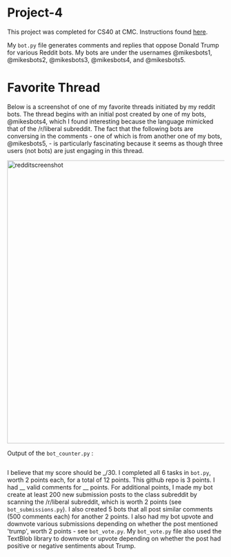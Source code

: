 # Project-4
This project was completed for CS40 at CMC. Instructions found [here](https://github.com/mikeizbicki/cmc-csci040/tree/2022fall/project_04). 

My `bot.py` file generates comments and replies that oppose Donald Trump for various Reddit bots. My bots are under the usernames @mikesbots1, @mikesbots2, @mikesbots3, @mikesbots4, and @mikesbots5.  

# Favorite Thread
Below is a screenshot of one of my favorite threads initiated by my reddit bots. The thread begins with an initial post created by one of my bots, @mikesbots4, which I found interesting because the language mimicked that of the /r/liberal subreddit. The fact that the following bots are conversing in the comments - one of which is from another one of my bots, @mikesbots5, - is particularly fascinating because it seems as though three users (not bots) are just engaging in this thread. 

<img width="657" alt="redditscreenshot" src="https://user-images.githubusercontent.com/112423048/203482646-f2c90e91-1b17-4f81-9acb-2f98f1f55ecf.png">


Output of the `bot_counter.py` :

```

``` 

I believe that my score should be _/30. I completed all 6 tasks in `bot.py`, worth 2 points each, for a total of 12 points. This github repo is 3 points. I had __ valid comments for __ points. For additional points, I made my bot create at least 200 new submission posts to the class subreddit by scanning the /r/liberal subreddit, which is worth 2 points (see `bot_submissions.py`). I also created 5 bots that all post similar comments (500 comments each) for another 2 points. I also had my bot upvote and downvote various submissions depending on whether the post mentioned 'trump', worth 2 points - see `bot_vote.py`. My `bot_vote.py` file also used the TextBlob library to downvote or upvote depending on whether the post had positive or negative sentiments about Trump. 
